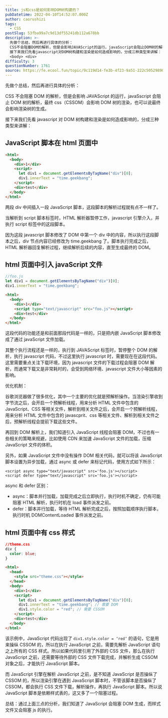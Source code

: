 ```yaml
---
title: js和css是如何影响DOM树构建的？
pubDatetime: 2022-04-10T14:52:07.000Z
author: caorushizi
tags:
  - CSS
postSlug: 53fba99a7c9d13df55241db112a678bb
description: >-
  先做个总结，然后再进行具体的分析：
  CSS不会阻塞DOM的解析，但是会影响JAVAScript的运行，javaSscript会阻止DOM树的解析，最终css（CSSOM）会影响DOM树的渲染，也可以说最终会影响渲染树的生成。
  接下来我们先看javascript对DOM树构建和渲染是如何造成影响的，分成三种类型来讲解： JavaScript脚本在html页面中 <html>
  <body> <div>
difficulty: 3
questionNumber: 1761
source: https://fe.ecool.fun/topic/9c119d14-fe3b-4f23-9a51-222c50529890
---
```


先做个总结，然后再进行具体的分析：

CSS 不会阻塞 DOM 的解析，但是会影响 JAVAScript 的运行，javaSscript 会阻止 DOM 树的解析，最终 css（CSSOM）会影响 DOM 树的渲染，也可以说最终会影响渲染树的生成。

接下来我们先看 javascript 对 DOM 树构建和渲染是如何造成影响的，分成三种类型来讲解：

## JavaScript 脚本在 html 页面中

```html
<html>
  <body>
    <div>1</div>
    <script>
      let div1 = document.getElementsByTagName("div")[0];
      div1.innerText = "time.geekbang";
    </script>
    <div>test</div>
  </body>
</html>
```

两段 div 中间插入一段 JavaScript 脚本，这段脚本的解析过程就有点不一样了。

当解析到 script 脚本标签时，HTML 解析器暂停工作，javascript 引擎介入，并执行 script 标签中的这段脚本。

因为这段 javascript 脚本修改了 DOM 中第一个 div 中的内容，所以执行这段脚本之后，div 节点内容已经修改为 time.geekbang 了。脚本执行完成之后，HTML 解析器回复解析过程，继续解析后续的内容，直至生成最终的 DOM。

## html 页面中引入 javaScript 文件

```js
//foo.js
let div1 = document.getElementsByTagName("div")[0];
div1.innerText = "time.geekbang";
```

```html
<html>
  <body>
    <div>1</div>
    <script type="text/javascript" src="foo.js"></script>
    <div>test</div>
  </body>
</html>
```

这段代码的功能还是和前面那段代码是一样的，只是把内嵌 JavaScript 脚本修改成了通过 javaScript 文件加载。

其整个执行流程还是一样的，执行到 JAVAScript 标签时，暂停整个 DOM 的解析，执行 javascript 代码，不过这里执行 javascript 时，需要现在在这段代码。这里需要重点关注下载环境，因为 javascript 文件的下载过程会阻塞 DOM 解析，而通常下载又是非常耗时的，会受到网络环境、javascript 文件大小等因素的影响。

优化机制：

谷歌浏览器做了很多优化，其中一个主要的优化就是预解析操作。当渲染引擎收到字节流之后，会开启一个预解析线程，用来分析 HTML 文件中包含的 JavaScript、CSS 等相关文件，解析到相关文件之后，会开启一个预解析线程，用来分析 HTML 文件中包含的 javascprit、css 等相关文件、解析到相关文件之后，预解析线程会提前下载这些文件。

再回到 DOM 解析上，我们知道引入 JavaScript 线程会阻塞 DOM，不过也有一些相关的策略来规避，比如使用 CDN 来加速 JavaScript 文件的加载，压缩 JavaScript 文件的体积。

另外，如果 JavaScript 文件中没有操作 DOM 相关代码，就可以将该 JavaScript 脚本设置为异步加载，通过 async 或 defer 来标记代码，使用方式如下所示：

```
<script async type="text/javascript" src='foo.js'></script>
<script defer type="text/javascript" src='foo.js'></script>
```

async 和 defer 区别：

- async：脚本并行加载，加载完成之后立即执行，执行时机不确定，仍有可能阻塞 HTML 解析，执行时机在 load 事件派发之前。
- defer：脚本并行加载，等待 HTML 解析完成之后，按照加载顺序执行脚本，执行时机 DOMContentLoaded 事件派发之前。

## html 页面中有 css 样式

```css
//theme.css
div {
  color: blue;
}
```

```html
<html>
  <head>
    <style src="theme.css"></style>
  </head>
  <body>
    <div>1</div>
    <script>
      let div1 = document.getElementsByTagName("div")[0];
      div1.innerText = "time.geekbang"; // 需要 DOM
      div1.style.color = "red"; // 需要 CSSOM
    </script>
    <div>test</div>
  </body>
</html>
```

该示例中，JavaScript 代码出现了 `div1.style.color = ‘red’` 的语句，它是用来操纵 CSSOM 的，所以在执行 JavaScript 之前，需要先解析 JavaScript 语句之上所有的 CSS 样式。所以如果代码里引用了外部的 CSS 文件，那么在执行 JavaScript 之前，还需要等待外部的 CSS 文件下载完成，并解析生成 CSSOM 对象之后，才能执行 JavaScript 脚本。

而 JavaScript 引擎在解析 JavaScript 之前，是不知道 JavaScript 是否操纵了 CSSOM 的，所以渲染引擎在遇到 JavaScript 脚本时，不管该脚本是否操纵了 CSSOM，都会执行 CSS 文件下载，解析操作，再执行 JavaScript 脚本。所以说 JavaScript 脚本是依赖样式表的，这又多了一个阻塞过程。

总结：通过上面三点的分析，我们知道了 JavaScript 会阻塞 DOM 生成，而样式文件又会阻塞 js 的执行。
